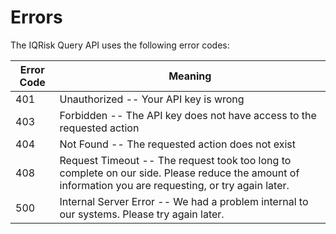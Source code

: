 # Errors

The IQRisk Query API uses the following error codes:

Error Code | Meaning
---------- | -------
401 | Unauthorized -- Your API key is wrong
403 | Forbidden -- The API key does not have access to the requested action
404 | Not Found -- The requested action does not exist
408 | Request Timeout -- The request took too long to complete on our side. Please reduce the amount of information you are requesting, or try again later.
500 | Internal Server Error -- We had a problem internal to our systems. Please try again later.
